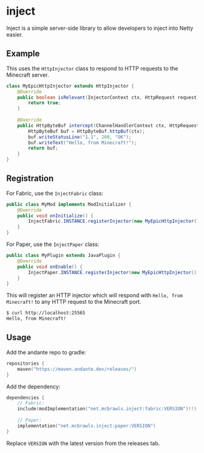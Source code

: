 # inject
Inject is a simple server-side library to allow developers to inject into Netty easier.

## Example
This uses the `HttpInjector` class to respond to HTTP requests to the Minecraft
server.

```java
class MyEpicHttpInjector extends HttpInjector {
    @Override
    public boolean isRelevant(InjectorContext ctx, HttpRequest request) {
        return true;
    }
    
    @Override
    public HttpByteBuf intercept(ChannelHandlerContext ctx, HttpRequest request) {
        HttpByteBuf buf = HttpByteBuf.httpBuf(ctx);
        buf.writeStatusLine("1.1", 200, "OK");
        buf.writeText("Hello, from Minecraft!");
        return buf;
    }
}
```

## Registration
For Fabric, use the `InjectFabric` class:
```java
public class MyMod implements ModInitializer {
    @Override
    public void onInitialize() {
        InjectFabric.INSTANCE.registerInjector(new MyEpicHttpInjector());
    }
}
```

For Paper, use the `InjectPaper` class:
```java
public class MyPlugin extends JavaPlugin {
    @Override
    public void onEnable() {
        InjectPaper.INSTANCE.registerInjector(new MyEpicHttpInjector());
    }
}
```

This will register an HTTP injector which will respond with `Hello, from Minecraft!`
to any HTTP request to the Minecraft port.

```bash
$ curl http://localhost:25565
Hello, from Minecraft!
```

## Usage
Add the andante repo to gradle:
```kt
repositories {
    maven("https://maven.andante.dev/releases/")
}
```

Add the dependency:
```kt
dependencies {
    // Fabric:
    include(modImplementation("net.mcbrawls.inject:fabric:VERSION")!!)
    
    // Paper:
    implementation("net.mcbrawls.inject:paper:VERSION")
}
```

Replace `VERSION` with the latest version from the releases tab.